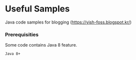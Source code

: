 # Useful Samples

Java code samples for blogging (https://yish-foss.blogspot.kr/)

### Prerequisities

Some code contains Java 8 feature.

```
Java 8+
```